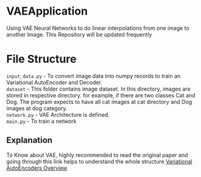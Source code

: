 # VAEApplication
Using VAE Neural Networks to do linear interpolations from one image to another Image. This Repository will be updated frequently

# File Structure
`input_data.py` - To convert image data into numpy records to train an Variational AutoEncoder and Decoder.
</br>
`dataset` - This folder contains image dataset. In this directory, images are stored in respective directory. for example, if there are two classes Cat and Dog. The program expects to have all cat images at cat directory and Dog images at dog category.
</br>
`network.py` - VAE Architecture is defined. 
</br>
`main.py` - To train a network

## Explanation
To Know about VAE, highly recommended to read the original paper and going through this link helps to understand the whole structure [Variational AutoEncoders Overview](http://kvfrans.com/variational-autoencoders-explained/)
